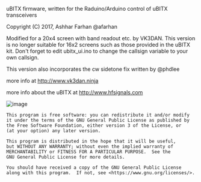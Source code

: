 
uBITX firmware, written for the Raduino/Arduino control of uBITX transceivers

Copyright (C) 2017,  Ashhar Farhan @afarhan

Modified for a 20x4 screen with band readout etc. by VK3DAN.
This version is no longer suitable for 16x2 screens such as those provided in the uBITX kit.
Don't forget to edit ubitx_ui.ino to change the callsign variable to your own callsign.

This version also incorporates the cw sidetone fix written by @phdlee

more info at <http://www.vk3dan.ninja>

more info about the uBITX at <http://www.hfsignals.com>

![image](https://raw.githubusercontent.com/vk3dan/ubitx-20x4/master/20171230_074626.jpg)

    This program is free software: you can redistribute it and/or modify
    it under the terms of the GNU General Public License as published by
    the Free Software Foundation, either version 3 of the License, or
    (at your option) any later version.

    This program is distributed in the hope that it will be useful,
    but WITHOUT ANY WARRANTY; without even the implied warranty of
    MERCHANTABILITY or FITNESS FOR A PARTICULAR PURPOSE.  See the
    GNU General Public License for more details.

    You should have received a copy of the GNU General Public License
    along with this program.  If not, see <https://www.gnu.org/licenses/>.
